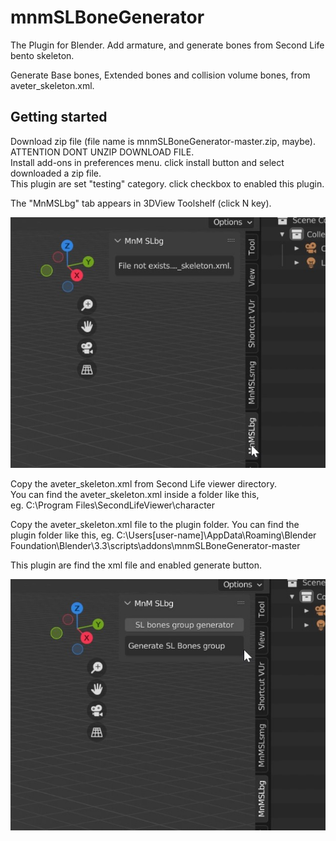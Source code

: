 # mnmSLBoneGenerator
The Plugin for Blender. Add armature, and generate bones from Second Life bento skeleton.

Generate Base bones, Extended bones and collision volume bones, from aveter_skeleton.xml.

## Getting started
Download zip file (file name is mnmSLBoneGenerator-master.zip, maybe). ATTENTION DONT UNZIP DOWNLOAD FILE.  
Install add-ons in preferences menu. click install button and select downloaded a zip file.  
This plugin are set "testing" category. click checkbox to enabled this plugin.  

The "MnMSLbg" tab appears in 3DView Toolshelf (click N key).

![3DView Toolshelf](assets/image1.jpg "3DView Toolshelf")

Copy the aveter_skeleton.xml from Second Life viewer directory.  
You can find the aveter_skeleton.xml inside a folder like this,  
eg. C:\Program Files\SecondLifeViewer\character

Copy the aveter_skeleton.xml file to the plugin folder.
You can find the plugin folder like this,
eg. C:\Users\[user-name]\AppData\Roaming\Blender Foundation\Blender\3.3\scripts\addons\mnmSLBoneGenerator-master

This plugin are find the xml file and enabled generate button.

![3DVenabled generate button](assets/image2.jpg "enabled generate button")



